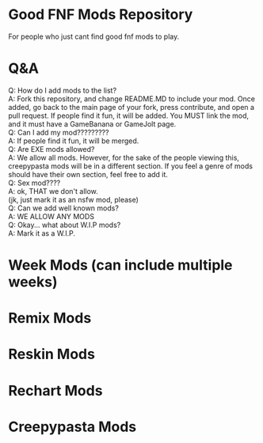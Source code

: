 # Good FNF Mods Repository
For people who just cant find good fnf mods to play.

# Q&A
Q: How do I add mods to the list?
<br/>
A: Fork this repository, and change README.MD to include your mod. Once added, go back to the main page of your fork, press contribute, and open a pull request. If people find it fun, it will be added.
You MUST link the mod, and it must have a GameBanana or GameJolt page.
<br/>
Q: Can I add my mod?????????
<br/>
A: If people find it fun, it will be merged.
<br/>
Q: Are EXE mods allowed?
<br/>
A: We allow all mods. However, for the sake of the people viewing this, creepypasta mods will be in a different section. If you feel a genre of mods should have their own section, feel free to add it.
<br/>
Q: Sex mod????
<br/>
A: ok, THAT we don't allow.
<br/>
(jk, just mark it as an nsfw mod, please)
<br/>
Q: Can we add well known mods?
<br/>
A: WE ALLOW ANY MODS
<br/>
Q: Okay... what about W.I.P mods?
<br/>
A: Mark it as a W.I.P.

# Week Mods (can include multiple weeks)

# Remix Mods

# Reskin Mods

# Rechart Mods

# Creepypasta Mods





